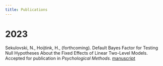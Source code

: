 ```yaml
---
title: Publications 
---
```


# 2023

Sekulovski, N., Hoijtink, H., (forthcoming). Default Bayes Factor for Testing Null Hypotheses About the
Fixed Effects of Linear Two-Level Models. Accepted for publication in *Psychological Methods*. [manuscript](https://github.com/sekulovskin/research-archive-masters-thesis/blob/main/Manuscript/Manuscript.pdf)
